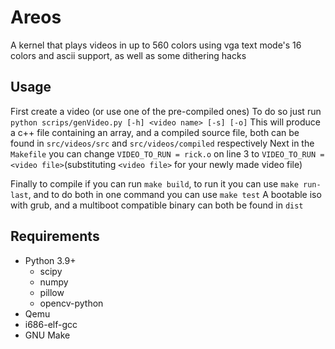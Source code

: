 # Areos

A kernel that plays videos in up to 560 colors using vga text mode's 16 colors and ascii support, as well as some dithering hacks

## Usage

First create a video (or use one of the pre-compiled ones)
To do so just run `python scrips/genVideo.py [-h] <video name> [-s] [-o]`
This will produce a c++ file containing an array, and a compiled source file, both can be found in `src/videos/src` and `src/videos/compiled` respectively
Next in the `Makefile` you can change `VIDEO_TO_RUN = rick.o` on line 3 to `VIDEO_TO_RUN = <video file>`(substituting `<video file>` for your newly made video file)

Finally to compile if you can run `make build`, to run it you can use `make run-last`, and to do both in one command you can use `make test`
A bootable iso with grub, and a multiboot compatible binary can both be found in `dist`

## Requirements

- Python 3.9+
  - scipy
  - numpy
  - pillow
  - opencv-python
- Qemu
- i686-elf-gcc
- GNU Make
